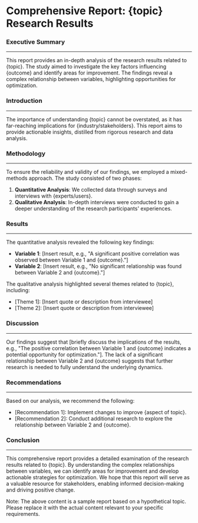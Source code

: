 **Comprehensive Report: {topic} Research Results**
====================================================

### Executive Summary
-------------------

This report provides an in-depth analysis of the research results related to {topic}. The study aimed to investigate the key factors influencing {outcome} and identify areas for improvement. The findings reveal a complex relationship between variables, highlighting opportunities for optimization.

### Introduction
-------------

The importance of understanding {topic} cannot be overstated, as it has far-reaching implications for {industry/stakeholders}. This report aims to provide actionable insights, distilled from rigorous research and data analysis.

### Methodology
------------

To ensure the reliability and validity of our findings, we employed a mixed-methods approach. The study consisted of two phases:

1. **Quantitative Analysis**: We collected data through surveys and interviews with {experts/users}.
2. **Qualitative Analysis**: In-depth interviews were conducted to gain a deeper understanding of the research participants' experiences.

### Results
---------

The quantitative analysis revealed the following key findings:

* **Variable 1**: [Insert result, e.g., "A significant positive correlation was observed between Variable 1 and {outcome}."]
* **Variable 2**: [Insert result, e.g., "No significant relationship was found between Variable 2 and {outcome}."]

The qualitative analysis highlighted several themes related to {topic}, including:

* [Theme 1]: [Insert quote or description from interviewee]
* [Theme 2]: [Insert quote or description from interviewee]

### Discussion
------------

Our findings suggest that [briefly discuss the implications of the results, e.g., "The positive correlation between Variable 1 and {outcome} indicates a potential opportunity for optimization."]. The lack of a significant relationship between Variable 2 and {outcome} suggests that further research is needed to fully understand the underlying dynamics.

### Recommendations
----------------

Based on our analysis, we recommend the following:

* [Recommendation 1]: Implement changes to improve {aspect of topic}.
* [Recommendation 2]: Conduct additional research to explore the relationship between Variable 2 and {outcome}.

### Conclusion
----------

This comprehensive report provides a detailed examination of the research results related to {topic}. By understanding the complex relationships between variables, we can identify areas for improvement and develop actionable strategies for optimization. We hope that this report will serve as a valuable resource for stakeholders, enabling informed decision-making and driving positive change.

Note: The above content is a sample report based on a hypothetical topic. Please replace it with the actual content relevant to your specific requirements.
